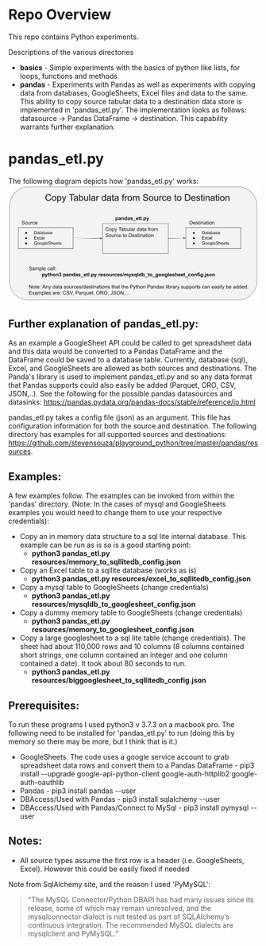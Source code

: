 # Repo Overview
This repo contains Python experiments.

Descriptions of the various directories
* **basics** - Simple experiments with the basics of python like lists, for loops, functions and methods
* **pandas** - Experiments with Pandas as well as experiments with copying data from databases, GoogleSheets, Excel files 
and data to the same. This ability to copy source tabular data to a destination data store is implemented in 'pandas_etl.py'. 
 The implementation looks as follows: datasource -> Pandas DataFrame -> destination. This capability warrants further explanation. 

# pandas_etl.py

The following diagram depicts how 'pandas_etl.py' works: ![pandas_etl.py Overview Diagram](pandas_etl_overview.png)

## Further explanation of pandas_etl.py:

As an example a GoogleSheet API could be called to get 
spreadsheet data and this data would be converted to a Pandas DataFrame and the DataFrame could be saved 
 to a database table.  Currently, database (sql), Excel, and GoogleSheets are allowed
as both sources and destinations. The Panda's library is used to implement pandas_etl.py and so any
data format that Pandas supports could also easily be added (Parquet, ORO, CSV, JSON,..). See the following for the possible pandas datasources and
datasinks: https://pandas.pydata.org/pandas-docs/stable/reference/io.html

pandas_etl.py takes a config file (json) as an argument. This file has configuration information for both the
source and destination.  The following directory has examples for all supported sources and destinations: https://github.com/stevensouza/playground_python/tree/master/pandas/resources.  

## Examples:

A few examples follow.  The examples can be invoked from within the 'pandas' directory. 
(Note: In the cases of mysql and GoogleSheets examples you would need to change them to use your respective credentials):
* Copy an in memory data structure to a sql lite internal database.  This example can be run as is so is a good starting point:
  * **python3 pandas_etl.py resources/memory_to_sqllitedb_config.json**
* Copy an Excel table to a sqllite database (works as is)
  *  **python3 pandas_etl.py resources/excel_to_sqllitedb_config.json**
* Copy a mysql table to GoogleSheets (change credentials)
  * **python3 pandas_etl.py resources/mysqldb_to_googlesheet_config.json**
* Copy a dummy memory table to GoogleSheets (change credentials)
  * **python3 pandas_etl.py resources/memory_to_googlesheet_config.json**
* Copy a large googlesheet to a sql lite table (change credentials). The sheet had about 
  110,000 rows and 10 columns (8 columns contained short strings, one column contained 
  an integer and one column contained a date). It took about 80 seconds to run.
    * **python3 pandas_etl.py resources/biggooglesheet_to_sqllitedb_config.json**

## Prerequisites:

To run these programs I used python3 v 3.7.3 on a macbook pro. 
The following need to be installed for 'pandas_etl.py' to run (doing this by memory so there may be more, but I think that is it.)
* GoogleSheets. The code uses a google service account to grab spreadsheet data rows and convert them to a Pandas DataFrame - pip3  install --upgrade google-api-python-client google-auth-httplib2 google-auth-oauthlib
* Pandas - pip3 install pandas --user
* DBAccess/Used with Pandas - pip3 install sqlalchemy --user
* DBAccess/Used with Pandas/Connect to MySql - pip3 install pymysql --user

## Notes:
* All source types assume the first row is a header (i.e. GoogleSheets, Excel). However this could be easily fixed if needed

Note from SqlAlchemy site, and the reason I used 'PyMySQL': 

> "The MySQL Connector/Python DBAPI has had many issues since its release, some of  which may remain unresolved, and 
the mysqlconnector dialect is not tested as part of SQLAlchemy’s continuous integration. The recommended MySQL 
dialects are mysqlclient and PyMySQL."
